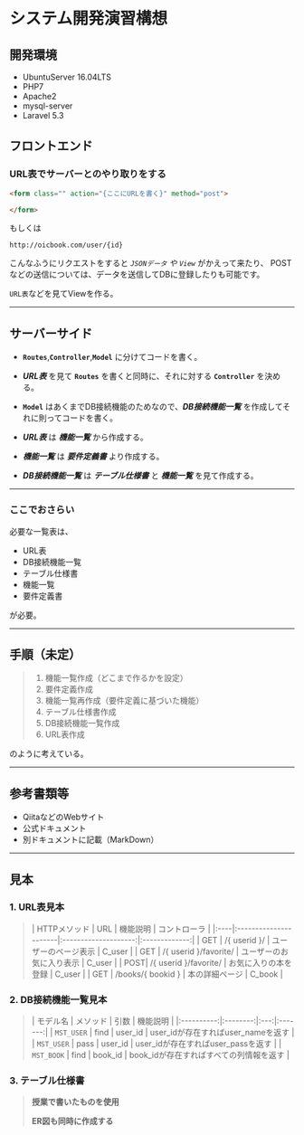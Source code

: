# システム開発演習構想
## 開発環境

- UbuntuServer 16.04LTS
- PHP7
- Apache2
- mysql-server
- Laravel 5.3


## フロントエンド
### URL表でサーバーとのやり取りをする

```html
<form class="" action="{ここにURLを書く}" method="post">

</form>
```
もしくは
```
http://oicbook.com/user/{id}
```
こんなふうにリクエストをすると *`JSONデータ` や `View`* がかえって来たり、
POSTなどの送信については、データを送信してDBに登録したりも可能です。


`URL表`などを見てViewを作る。

***

## サーバーサイド

- **`Routes`**,**`Controller`**,**`Model`** に分けてコードを書く。

- ***URL表*** を見て **`Routes`** を書くと同時に、それに対する **`Controller`** を決める。

- **`Model`** はあくまでDB接続機能のためなので、***DB接続機能一覧*** を作成してそれに則ってコードを書く。

- ***URL表*** は ***機能一覧*** から作成する。

- ***機能一覧*** は ***要件定義書*** より作成する。

- ***DB接続機能一覧*** は ***テーブル仕様書*** と ***機能一覧*** を見て作成する。

***

### ここでおさらい

必要な一覧表は、
  - URL表
  - DB接続機能一覧
  - テーブル仕様書
  - 機能一覧
  - 要件定義書

が必要。

***

## 手順（未定）

 > 1. 機能一覧作成（どこまで作るかを設定）
 > 2. 要件定義作成
 > 3. 機能一覧再作成（要件定義に基づいた機能）
 > 4. テーブル仕様書作成
 > 5. DB接続機能一覧作成
 > 6. URL表作成

のように考えている。

***

## 参考書類等
 - QiitaなどのWebサイト
 - 公式ドキュメント
 - 別ドキュメントに記載（MarkDown）

***

## 見本

### 1. URL表見本
>| HTTPメソッド | URL           | 機能説明               | コントローラ   |
|:----|:----------------------|:--------------------:|:-------------:|
| GET | /{ userid }/          | ユーザーのページ表示     | C_user        |
| GET | /{ userid }/favorite/ | ユーザーのお気に入り表示 | C_user         |
| POST| /{ userid }/favorite/ | お気に入りの本を登録     | C_user        |
| GET | /books/{ bookid }     | 本の詳細ページ          | C_book        |

### 2. DB接続機能一覧見本
>| モデル名     | メソッド | 引数 | 機能説明 |
|:----------:|:--------:|:---:|:-------:|
| `MST_USER` | find | user_id | user_idが存在すればuser_nameを返す |
| `MST_USER` | pass | user_id | user_idが存在すればuser_passを返す |
| `MST_BOOK` | find | book_id | book_idが存在すればすべての列情報を返す |

### 3. テーブル仕様書
> **授業で書いたものを使用**
>
> **ER図も同時に作成する**
